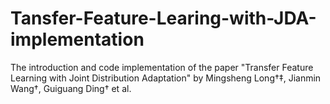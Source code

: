 # Tansfer-Feature-Learing-with-JDA-implementation
The introduction and code implementation of the paper "Transfer Feature Learning with Joint Distribution Adaptation" by Mingsheng Long†‡, Jianmin Wang†, Guiguang Ding† et al.
